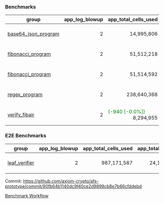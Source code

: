 ### Benchmarks
| group | app_log_blowup | app_total_cells_used | app_total_cycles | app_total_proof_time_ms | leaf_log_blowup | leaf_total_cells_used | leaf_total_cycles | leaf_total_proof_time_ms | instance | alloc |
|---|---|---|---|---|---|---|---|---|---|---|
| [ base64_json_program ](https://github.com/axiom-crypto/afs-prototype/blob/gh-pages/benchmarks-pr/875/individual/base64_json-2-2-64cpu-linux-arm64-mimalloc.md) | <div style='text-align: right'> 2 </div>  | <div style='text-align: right'> 14,995,806 </div>  | <div style='text-align: right'> 217,352 </div>  | <span style='color: red'>(+8.0 [+0.3%])</span><div style='text-align: right'> 2,518.0 </div>  | <div style='text-align: right'> 2 </div>  | <span style='color: green'>(-11,370 [-0.0%])</span><div style='text-align: right'> 293,305,896 </div>  | <span style='color: green'>(-1,102 [-0.0%])</span><div style='text-align: right'> 6,749,455 </div>  | <span style='color: green'>(-234.0 [-0.7%])</span><div style='text-align: right'> 35,023.0 </div>  | 64cpu-linux-arm64 | mimalloc |
| [ fibonacci_program ](https://github.com/axiom-crypto/afs-prototype/blob/gh-pages/benchmarks-pr/875/individual/fibonacci-2-2-64cpu-linux-arm64-mimalloc.md) | <div style='text-align: right'> 2 </div>  | <div style='text-align: right'> 51,512,218 </div>  | <div style='text-align: right'> 1,500,219 </div>  | <span style='color: green'>(-9.0 [-0.1%])</span><div style='text-align: right'> 6,415.0 </div>  | <div style='text-align: right'> 2 </div>  | <span style='color: red'>(+250 [+0.0%])</span><div style='text-align: right'> 143,350,800 </div>  | <span style='color: green'>(-59 [-0.0%])</span><div style='text-align: right'> 3,503,688 </div>  | <span style='color: green'>(-13.0 [-0.1%])</span><div style='text-align: right'> 17,742.0 </div>  | 64cpu-linux-arm64 | mimalloc |
| [ fibonacci_program ](https://github.com/axiom-crypto/afs-prototype/blob/gh-pages/benchmarks-pr/875/individual/fibonacci-2-2-64cpu-linux-x64-jemalloc.md) | <div style='text-align: right'> 2 </div>  | <div style='text-align: right'> 51,514,592 </div>  | <div style='text-align: right'> 1,500,219 </div>  | <span style='color: green'>(-35.0 [-0.5%])</span><div style='text-align: right'> 6,649.0 </div>  | <div style='text-align: right'> 2 </div>  | <span style='color: green'>(-10,970 [-0.0%])</span><div style='text-align: right'> 143,337,580 </div>  | <span style='color: green'>(-992 [-0.0%])</span><div style='text-align: right'> 3,502,576 </div>  | <span style='color: green'>(-163.0 [-0.9%])</span><div style='text-align: right'> 18,903.0 </div>  | 64cpu-linux-x64 | jemalloc |
| [ regex_program ](https://github.com/axiom-crypto/afs-prototype/blob/gh-pages/benchmarks-pr/875/individual/regex-2-2-64cpu-linux-arm64-mimalloc.md) | <div style='text-align: right'> 2 </div>  | <div style='text-align: right'> 238,640,368 </div>  | <div style='text-align: right'> 4,181,053 </div>  | <span style='color: red'>(+15.0 [+0.1%])</span><div style='text-align: right'> 26,865.0 </div>  | <div style='text-align: right'> 2 </div>  | <span style='color: green'>(-6,260 [-0.0%])</span><div style='text-align: right'> 314,583,541 </div>  | <span style='color: green'>(-591 [-0.0%])</span><div style='text-align: right'> 7,306,501 </div>  | <span style='color: green'>(-182.0 [-0.5%])</span><div style='text-align: right'> 36,654.0 </div>  | 64cpu-linux-arm64 | mimalloc |
| [ verify_fibair ](https://github.com/axiom-crypto/afs-prototype/blob/gh-pages/benchmarks-pr/875/individual/verify_fibair-2-2-64cpu-linux-arm64-mimalloc.md) | <div style='text-align: right'> 2 </div>  | <span style='color: green'>(-940 [-0.0%])</span><div style='text-align: right'> 8,294,955 </div>  | <span style='color: green'>(-66 [-0.0%])</span><div style='text-align: right'> 198,524 </div>  | <span style='color: red'>(+5.0 [+0.3%])</span><div style='text-align: right'> 1,457.0 </div>  | <div style='text-align: right'> - </div>  | <div style='text-align: right'> - </div>  | <div style='text-align: right'> - </div>  | <div style='text-align: right'> - </div>  | 64cpu-linux-arm64 | mimalloc |

### E2E Benchmarks
| group | app_log_blowup | app_total_cells_used | app_total_cycles | app_total_proof_time_ms | leaf_log_blowup | leaf_total_cells_used | leaf_total_cycles | leaf_total_proof_time_ms | root_log_blowup | root_total_cells_used | root_total_cycles | root_total_proof_time_ms | internal_log_blowup | internal_total_cells_used | internal_total_cycles | internal_total_proof_time_ms | instance | alloc |
|---|---|---|---|---|---|---|---|---|---|---|---|---|---|---|---|---|---|---|
| [ leaf_verifier ](https://github.com/axiom-crypto/afs-prototype/blob/gh-pages/benchmarks-pr/875/individual/fib_e2e-2-2-2-2-64cpu-linux-arm64-mimalloc.md) | <div style='text-align: right'> 2 </div>  | <div style='text-align: right'> 987,171,587 </div>  | <div style='text-align: right'> 24,121,307 </div>  | <div style='text-align: right'> 94,256.0 </div>  | <div style='text-align: right'> 2 </div>  | <div style='text-align: right'> 144,045,288 </div>  | <div style='text-align: right'> 3,637,764 </div>  | <div style='text-align: right'> 73,217.0 </div>  | <div style='text-align: right'> 2 </div>  | <div style='text-align: right'> 987,171,587 </div>  | <div style='text-align: right'> 24,121,307 </div>  | <div style='text-align: right'> 94,256.0 </div>  | <div style='text-align: right'> 2 </div>  | <div style='text-align: right'> 858,805,373 </div>  | <div style='text-align: right'> 21,772,939 </div>  | <div style='text-align: right'> 83,326.0 </div>  | 64cpu-linux-arm64 | mimalloc |


Commit: https://github.com/axiom-crypto/afs-prototype/commit/90fb64b1140dc9f40ce2d9899cb8e7b66cfddebd

[Benchmark Workflow](https://github.com/axiom-crypto/afs-prototype/actions/runs/12056508404)
